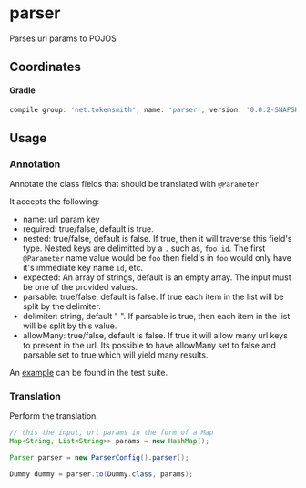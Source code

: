 # parser
Parses url params to POJOS

## Coordinates
#### Gradle
```groovy
compile group: 'net.tokensmith', name: 'parser', version: '0.0.2-SNAPSHOT'
```

## Usage

### Annotation
Annotate the class fields that should be translated with `@Parameter`

It accepts the following:
 - name: url param key
 - required: true/false, default is true.
 - nested: true/false, default is false. If true, then it will traverse this field's type. Nested keys are delimitted by a `.` such as, `foo.id`. The first `@Parameter` name value would be `foo` then field's in `foo` would only have it's immediate key name `id`, etc.   
 - expected: An array of strings, default is an empty array. The input must be one of the provided values.
 - parsable: true/false, default is false. If true each item in the list will be split by the delimiter.
 - delimiter: string, default " ". If parsable is true, then each item in the list will be split by this value.
 - allowMany: true/false, default is false. If true it will allow many url keys to present in the url. Its possible to have allowMany set to false and parsable set to true which will yield many results.

An [example](src/test/java/helper/Dummy.java) can be found in the test suite.


### Translation
Perform the translation.
```java
// this the input, url params in the form of a Map
Map<String, List<String>> params = new HashMap();

Parser parser = new ParserConfig().parser();

Dummy dummy = parser.to(Dummy.class, params);
```
